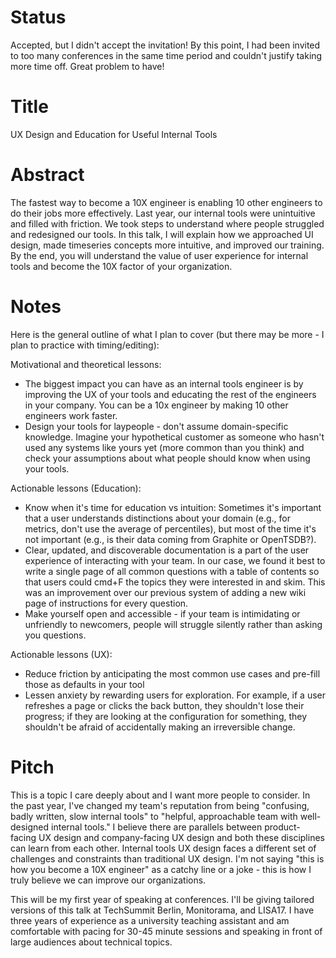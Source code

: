 # Status
Accepted, but I didn't accept the invitation! By this point, I had been invited to too many conferences in the same time period and couldn't justify taking more time off. Great problem to have!

# Title
UX Design and Education for Useful Internal Tools

# Abstract
The fastest way to become a 10X engineer is enabling 10 other engineers to do their jobs more effectively. Last year, our internal tools were unintuitive and filled with friction. We took steps to understand where people struggled and redesigned our tools. In this talk, I will explain how we approached UI design, made timeseries concepts more intuitive, and improved our training. By the end, you will understand the value of user experience for internal tools and become the 10X factor of your organization.

# Notes
Here is the general outline of what I plan to cover (but there may be more - I plan to practice with timing/editing):

Motivational and theoretical lessons:
- The biggest impact you can have as an internal tools engineer is by improving the UX of your tools and educating the rest of the engineers in your company. You can be a 10x engineer by making 10 other engineers work faster.
- Design your tools for laypeople - don't assume domain-specific knowledge. Imagine your hypothetical customer as someone who hasn't used any systems like yours yet (more common than you think) and check your assumptions about what people should know when using your tools.

Actionable lessons (Education):
- Know when it's time for education vs intuition: Sometimes it's important that a user understands distinctions about your domain (e.g., for metrics, don't use the average of percentiles), but most of the time it's not important (e.g., is their data coming from Graphite or OpenTSDB?).
- Clear, updated, and discoverable documentation is a part of the user experience of interacting with your team. In our case, we found it best to write a single page of all common questions with a table of contents so that users could cmd+F the topics they were interested in and skim. This was an improvement over our previous system of adding a new wiki page of instructions for every question.
- Make yourself open and accessible - if your team is intimidating or unfriendly to newcomers, people will struggle silently rather than asking you questions.

Actionable lessons (UX):
- Reduce friction by anticipating the most common use cases and pre-fill those as defaults in your tool
- Lessen anxiety by rewarding users for exploration. For example, if a user refreshes a page or clicks the back button, they shouldn't lose their progress; if they are looking at the configuration for something, they shouldn't be afraid of accidentally making an irreversible change.

# Pitch
This is a topic I care deeply about and I want more people to consider. In the past year, I've changed my team's reputation from being "confusing, badly written, slow internal tools" to "helpful, approachable team with well-designed internal tools." I believe there are parallels between product-facing UX design and company-facing UX design and both these disciplines can learn from each other. Internal tools UX design faces a different set of challenges and constraints than traditional UX design. I'm not saying "this is how you become a 10X engineer" as a catchy line or a joke - this is how I truly believe we can improve our organizations.

This will be my first year of speaking at conferences. I'll be giving tailored versions of this talk at TechSummit Berlin, Monitorama, and LISA17. I have three years of experience as a university teaching assistant and am comfortable with pacing for 30-45 minute sessions and speaking in front of large audiences about technical topics.

